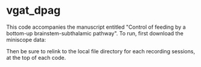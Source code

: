 # vgat_dpag
This code accompanies the manuscript entitled "Control of feeding by a bottom-up brainstem-subthalamic pathway".
To run, first download the miniscope data:

Then be sure to relink to the local file directory for each recording sessions, at the top of each code.
